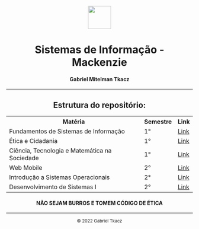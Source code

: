<center>
    <p align="center">
        <img src="https://logodownload.org/wp-content/uploads/2017/09/mackenzie-logo-3.png" style="height: 7ch;"><br>
        <h1 align="center">Sistemas de Informação - Mackenzie</h1>
        <h4 align="center">Gabriel Mitelman Tkacz</a>
        </h4>
    </p>
</center>

<hr>

<p align="center">
    <h2 align="center">Estrutura do repositório:</h2>
    <center>
        <table align="center">
            <tr>
                <th>Matéria</th>
                <th>Semestre</th>
                <th>Link</th>
            </tr>
            <tr>
                <td>Fundamentos de Sistemas de Informação</td>
                <td>1°</td>
                <td>
                    <a target="_blank" href="https://github.com/gtkacz/Mackenzie/tree/master/Fundamentos%20de%20SI">Link</a>
                </td>
            </tr>
            <tr>
                <td>Ética e Cidadania</td>
                <td>1°</td>
                <td>
                    <a target="_blank" href="">Link</a>
                </td>
            </tr>
            <tr>
                <td>Ciência, Tecnologia e Matemática na Sociedade</td>
                <td>1°</td>
                <td>
                    <a target="_blank" href="">Link</a>
                </td>
            </tr>
            <tr>
                <td>Web Mobile</td>
                <td>2°</td>
                <td>
                    <a target="_blank" href="https://github.com/gtkacz/Mackenzie/tree/master/Web%20Mobile">Link</a>
                </td>
            </tr>
            <tr>
                <td>Introdução a Sistemas Operacionais</td>
                <td>2°</td>
                <td>
                    <a target="_blank" href="">Link</a>
                </td>
            </tr>
            <tr>
                <td>Desenvolvimento de Sistemas I</td>
                <td>2°</td>
                <td>
                    <a target="_blank" href="https://github.com/gtkacz/Mackenzie/tree/master/Desenvolvimento%20de%20Sistemas%20I">Link</a>
                </td>
            </tr>
        </table>
    </center>
</p>

<!-- <br> -->
<center>
    <p align="center">
        <h4 align="center">NÃO SEJAM BURROS E TOMEM CÓDIGO DE ÉTICA</h4>
    </p>
</center>

<hr>

<center>
    <p align="center">
        <small align="center">&copy; 2022 Gabriel Tkacz</small>
    </p>
</center>